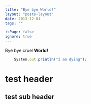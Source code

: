 ```yaml
---
title: "Bye bye World!"
layout: "posts-layout"
date: 2013-12-01
tags: ""

isPage: false
ignore: true
---
```


Bye bye cruel **World!**


``` javascript
    System.out.println("I am dying");
```

# test header
## test sub header

